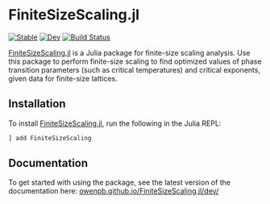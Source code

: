 # FiniteSizeScaling.jl

[![Stable](https://img.shields.io/badge/docs-stable-blue.svg)](https://owenpb.github.io/FiniteSizeScaling.jl/stable)
[![Dev](https://img.shields.io/badge/docs-dev-blue.svg)](https://owenpb.github.io/FiniteSizeScaling.jl/dev)
[![Build Status](https://github.com/owenpb/FiniteSizeScaling.jl/actions/workflows/CI.yml/badge.svg?branch=main)](https://github.com/owenpb/FiniteSizeScaling.jl/actions/workflows/CI.yml?query=branch%3Amain)

[FiniteSizeScaling.jl](https://github.com/owenpb/FiniteSizeScaling.jl) is a Julia package for finite-size scaling analysis. Use this package to perform finite-size scaling to find optimized values of phase transition parameters (such as critical temperatures) and critical exponents, given data for finite-size lattices.

## Installation

To install [FiniteSizeScaling.jl](https://github.com/owenpb/FiniteSizeScaling.jl), run the following in the Julia REPL:

```julia
] add FiniteSizeScaling
```

## Documentation

To get started with using the package, see the latest version of the documentation here:
[owenpb.github.io/FiniteSizeScaling.jl/dev/](https://owenpb.github.io/FiniteSizeScaling.jl/dev/)
